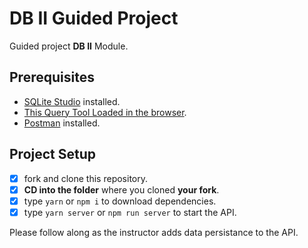 # DB II Guided Project

Guided project **DB II** Module.

## Prerequisites

- [SQLite Studio](https://sqlitestudio.pl/index.rvt?act=download) installed.
- [This Query Tool Loaded in the browser](https://www.w3schools.com/Sql/tryit.asp?filename=trysql_select_top).
- [Postman](https://www.getpostman.com/downloads/) installed.

## Project Setup

- [x] fork and clone this repository.
- [x] **CD into the folder** where you cloned **your fork**.
- [x] type `yarn` or `npm i` to download dependencies.
- [x] type `yarn server` or `npm run server` to start the API.

Please follow along as the instructor adds data persistance to the API.
